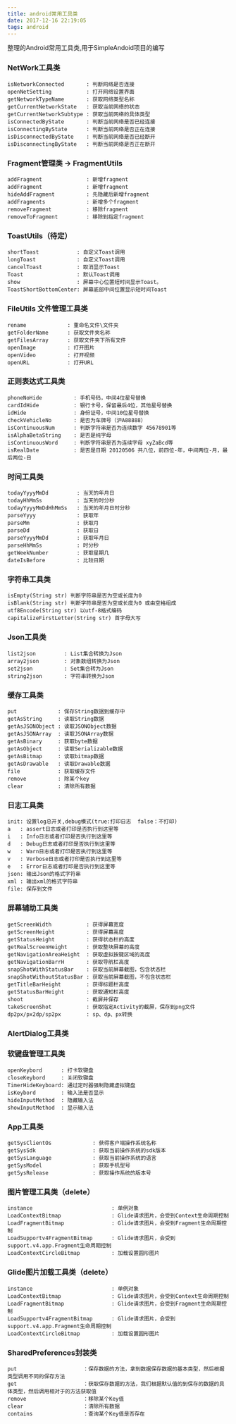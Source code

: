```yaml
---
title: android常用工具类
date: 2017-12-16 22:19:05
tags: android
---
```


整理的Android常用工具类,用于SimpleAndoid项目的编写
<!-- more-->
### NetWork工具类
	isNetworkConnected       : 判断网络是否连接
    openNetSetting           : 打开网络设置界面
    getNetworkTypeName       : 获取网络类型名称
    getCurrentNetworkState   : 获取当前网络的状态
    getCurrentNetworkSubtype : 获取当前网络的具体类型
    isConnectedByState       : 判断当前网络是否已经连接
    isConnectingByState      : 判断当前网络是否正在连接
    isDisconnectedByState    : 判断当前网络是否已经断开
    isDisconnectingByState   : 判断当前网络是否正在断开
### Fragment管理类 → FragmentUtils

	addFragment              : 新增fragment
	addFragment              : 新增fragment
	hideAddFragment          : 先隐藏后新增fragment
	addFragments             : 新增多个fragment
	removeFragment           : 移除fragment
	removeToFragment         : 移除到指定fragment
	
### ToastUtils（待定）

	shortToast            : 自定义Toast调用
	longToast             : 自定义Toast调用
	cancelToast           : 取消显示Toast
	Toast                 : 默认Toast调用
	show                  : 屏幕中心位置短时间显示Toast。
	ToastShortBottomCenter: 屏幕底部中间位置显示短时间Toast
	
### FileUtils  文件管理工具类

	rename             : 重命名文件\文件夹
	getFolderName      : 获取文件夹名称
	getFilesArray      : 获取文件夹下所有文件
	openImage          : 打开图片
	openVideo          : 打开视频
	openURL            : 打开URL
	
### 正则表达式工具类

	phoneNoHide          : 手机号码，中间4位星号替换
	cardIdHide           : 银行卡号，保留最后4位，其他星号替换
	idHide               : 身份证号，中间10位星号替换
	checkVehicleNo       : 是否为车牌号（沪A88888）
	isContinuousNum      : 判断字符串是否为连续数字 45678901等
	isAlphaBetaString    : 是否是纯字母
	isContinuousWord     : 判断字符串是否为连续字母 xyZaBcd等
	isRealDate           : 是否是日期 20120506 共八位，前四位-年，中间两位-月，最后两位-日
	
### 时间工具类

    todayYyyyMmDd         : 当天的年月日
    todayHhMmSs           : 当天的时分秒
    todayYyyyMmDdHhMmSs   : 当天的年月日时分秒
    parseYyyy             : 获取年
    parseMm               : 获取月
    parseDd               : 获取日
    parseYyyyMmDd         : 获取年月日
    parseHhMmSs           : 时分秒
    getWeekNumber         : 获取星期几
    dateIsBefore          : 比较日期
    
### 字符串工具类

	isEmpty(String str) 判断字符串是否为空或长度为0
	isBlank(String str) 判断字符串是否为空或长度为0 或由空格组成
	utf8Encode(String str) 以utf-8格式编码
	capitalizeFirstLetter(String str) 首字母大写
	
### Json工具类

	list2json         : List集合转换为Json
	array2json        : 对象数组转换为Json
	set2json          : Set集合转为Json
	string2json       : 字符串转换为Json
	
### 缓存工具类

	put             : 保存String数据到缓存中
	getAsString     : 读取String数据
	getAsJSONObject : 读取JSONObject数据
	getAsJSONArray  : 读取JSONArray数据
	getAsBinary     : 获取byte数据
	getAsObject     : 读取Serializable数据
	getAsBitmap     : 读取bitmap数据
	getAsDrawable   : 读取Drawable数据
	file            : 获取缓存文件
	remove          : 除某个key
	clear           : 清除所有数据
	
### 日志工具类

	init: 设置log总开关,debug模式(true:打印日志  false：不打印)
	a   : assert日志或者打印是否执行到这里等
	i   : Info日志或者打印是否执行到这里等
	d   : Debug日志或者打印是否执行到这里等
	w   : Warn日志或者打印是否执行到这里等
	v   : Verbose日志或者打印是否执行到这里等
	e   : Error日志或者打印是否执行到这里等
	json: 输出Json的格式字符串
	xml : 输出xml的格式字符串
	file: 保存到文件
	
### 屏幕辅助工具类

    getScreenWidth           : 获得屏幕宽度
    getScreenHeight          : 获得屏幕高度
    getStatusHeight          : 获得状态栏的高度
    getRealScreenHeight      : 获取整块屏幕的高度
    getNavigationAreaHeight  : 获取虚拟按键区域的高度
    getNavigationBarrH       : 获取导航栏高度
    snapShotWithStatusBar    : 获取当前屏幕截图，包含状态栏
    snapShotWithoutStatusBar : 获取当前屏幕截图，不包含状态栏
    getTitleBarHeight        : 获得标题栏高度
    getStatusBarHeight       : 获取通知栏高度
    shoot                    : 截屏并保存
    takeScreenShot           : 获取指定Activity的截屏，保存到png文件
    dp2px/px2dp/sp2px        : sp、dp、px转换
	
### AlertDialog工具类



### 软键盘管理工具类

	openKeybord      : 打卡软键盘
	closeKeybord     : 关闭软键盘
	TimerHideKeyboard: 通过定时器强制隐藏虚拟键盘
	isKeybord        : 输入法是否显示
	hideInputMethod  : 隐藏输入法
	showInputMethod  : 显示输入法

### App工具类

	getSysClientOs             : 获得客户端操作系统名称
	getSysSdk                  : 获取当前操作系统的sdk版本
	getSysLanguage             : 获取当前操作系统的语言
	getSysModel                : 获取手机型号
	getSysRelease              : 获取操作系统的版本号

### 图片管理工具类（delete）

	instance                         : 单例对象
	LoadContextBitmap                : Glide请求图片，会受到Context生命周期控制
	LoadFragmentBitmap               : Glide请求图片，会受到Fragment生命周期控制
	LoadSupportv4FragmentBitmap      : Glide请求图片，会受到support.v4.app.Fragment生命周期控制
	LoadContextCircleBitmap          : 加载设置圆形图片

### Glide图片加载工具类（delete）

	instance                         : 单例对象
	LoadContextBitmap                : Glide请求图片，会受到Context生命周期控制
	LoadFragmentBitmap               : Glide请求图片，会受到Fragment生命周期控制
	LoadSupportv4FragmentBitmap      : Glide请求图片，会受到support.v4.app.Fragment生命周期控制
	LoadContextCircleBitmap          : 加载设置圆形图片
	

### SharedPreferences封装类

	put						：保存数据的方法，拿到数据保存数据的基本类型，然后根据类型调用不同的保存方法
	get						：获取保存数据的方法，我们根据默认值的到保存的数据的具体类型，然后调用相对于的方法获取值
	remove					：移除某个Key值
	clear					：清除所有数据
	contains				：查询某个Key值是否存在
